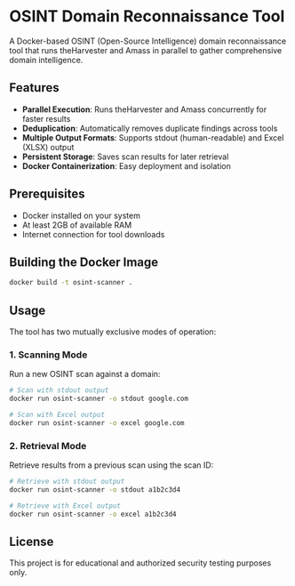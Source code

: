 # OSINT Domain Reconnaissance Tool

A Docker-based OSINT (Open-Source Intelligence) domain reconnaissance tool that runs theHarvester and Amass in parallel to gather comprehensive domain intelligence.

## Features

- **Parallel Execution**: Runs theHarvester and Amass concurrently for faster results
- **Deduplication**: Automatically removes duplicate findings across tools
- **Multiple Output Formats**: Supports stdout (human-readable) and Excel (XLSX) output
- **Persistent Storage**: Saves scan results for later retrieval
- **Docker Containerization**: Easy deployment and isolation

## Prerequisites

- Docker installed on your system
- At least 2GB of available RAM
- Internet connection for tool downloads

## Building the Docker Image

```bash
docker build -t osint-scanner .
```

## Usage

The tool has two mutually exclusive modes of operation:

### 1. Scanning Mode

Run a new OSINT scan against a domain:

```bash
# Scan with stdout output
docker run osint-scanner -o stdout google.com

# Scan with Excel output
docker run osint-scanner -o excel google.com
```

### 2. Retrieval Mode

Retrieve results from a previous scan using the scan ID:

```bash
# Retrieve with stdout output
docker run osint-scanner -o stdout a1b2c3d4

# Retrieve with Excel output
docker run osint-scanner -o excel a1b2c3d4
```

## License

This project is for educational and authorized security testing purposes only. 